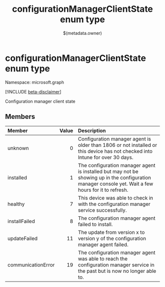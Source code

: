 ﻿---
title: "configurationManagerClientState enum type"
description: "Configuration manager client state"
localization_priority: Normal
author: "$(metadata.owner)"
ms.prod: ""
doc_type: enumPageType
---

# configurationManagerClientState enum type

Namespace: microsoft.graph

[!INCLUDE [beta-disclaimer](../../includes/beta-disclaimer.md)]

Configuration manager client state

## Members

| Member             | Value | Description                                                                                                                                          |
| :----------------- | ----: | :--------------------------------------------------------------------------------------------------------------------------------------------------- |
| unknown            | 0     | Configuration manager agent is older than 1806 or not installed or this device has not checked into Intune for over 30 days.                         |
| installed          | 1     | The configuration manager agent is installed but may not be showing up in the configuration manager console yet. Wait a few hours for it to refresh. |
| healthy            | 7     | This device was able to check in with the configuration manager service successfully.                                                                |
| installFailed      | 8     | The configuration manager agent failed to install.                                                                                                   |
| updateFailed       | 11    | The update from version x to version y of the configuration manager agent failed.                                                                    |
| communicationError | 19    | The configuration manager agent was able to reach the configuration manager service in the past but is now no longer able to.                        |